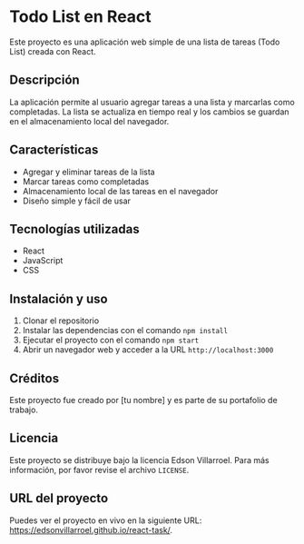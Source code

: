 # Todo List en React

Este proyecto es una aplicación web simple de una lista de tareas (Todo List) creada con React.

## Descripción

La aplicación permite al usuario agregar tareas a una lista y marcarlas como completadas. La lista se actualiza en tiempo real y los cambios se guardan en el almacenamiento local del navegador.

## Características

- Agregar y eliminar tareas de la lista
- Marcar tareas como completadas
- Almacenamiento local de las tareas en el navegador
- Diseño simple y fácil de usar

## Tecnologías utilizadas

- React
- JavaScript
- CSS

## Instalación y uso

1. Clonar el repositorio
2. Instalar las dependencias con el comando `npm install`
3. Ejecutar el proyecto con el comando `npm start`
4. Abrir un navegador web y acceder a la URL `http://localhost:3000`

## Créditos

Este proyecto fue creado por [tu nombre] y es parte de su portafolio de trabajo.

## Licencia

Este proyecto se distribuye bajo la licencia Edson Villarroel. Para más información, por favor revise el archivo `LICENSE`.

## URL del proyecto

Puedes ver el proyecto en vivo en la siguiente URL: https://edsonvillarroel.github.io/react-task/.
